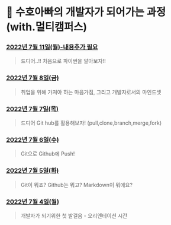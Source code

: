 # 👊 수호아빠의 개발자가 되어가는 과정 (with.멀티캠퍼스)



### [2022년 7월 11일(월)-내용추가 필요](./202207/220711/220711.md)

> 드디어..!! 처음으로 파이썬을 알아보자!!



### [2022년 7월 8일(금)](./202207/220708/220708.md)

> 취업을 위해 가져야 하는 마음가짐, 그리고 개발자로서의 마인드셋



### [2022년 7월 7일(목)](./202207/220707/220707.md)

> 드디어 Git hub를 활용해보자! (pull,clone,branch,merge,fork)



### [2022년 7월 6일(수)](./202207/220706/220706.md)

> Git으로 Github에 Push!



### [2022년 7월 5일(화)](./202207/220705/20220705.md)

> Git이 뭐죠? Github는 뭐고? Markdown이 뭐에요?



### [2022년 7월 4일(월)](./202207/220704/20220704.md)

> 개발자가 되기위한 첫 발걸음 - 오리엔테이션 시간

